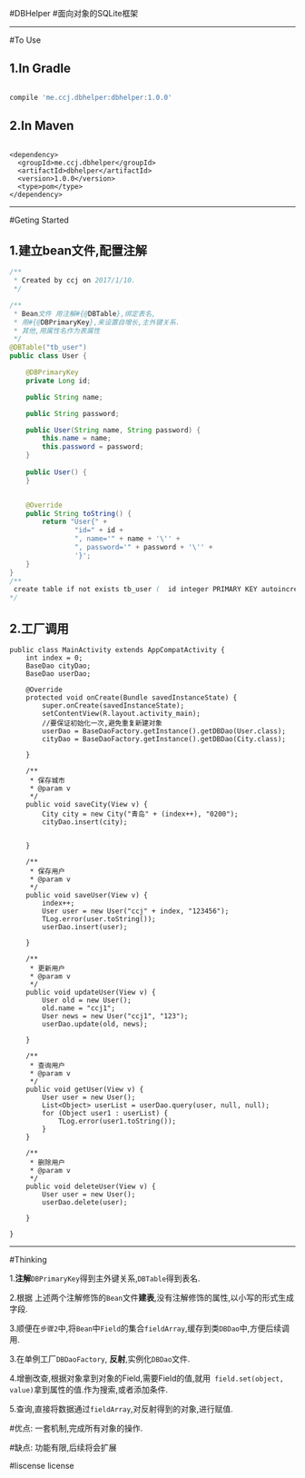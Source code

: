 
#DBHelper
#面向对象的SQLite框架

---

#To Use

## 1.In Gradle

```gradle

compile 'me.ccj.dbhelper:dbhelper:1.0.0'

```
## 2.In Maven 

```maven

<dependency>
  <groupId>me.ccj.dbhelper</groupId>
  <artifactId>dbhelper</artifactId>
  <version>1.0.0</version>
  <type>pom</type>
</dependency>

```


---



#Geting Started

## 1.建立bean文件,配置注解
```java
/**
 * Created by ccj on 2017/1/10.
 */

/**
 * Bean文件 用注解#{@DBTable},绑定表名,
 * 用#{@DBPrimaryKey},来设置自增长,主外键关系.
 * 其他,用属性名作为表属性
 */
@DBTable("tb_user")
public class User {

    @DBPrimaryKey
    private Long id;

    public String name;

    public String password;

    public User(String name, String password) {
        this.name = name;
        this.password = password;
    }
    
    public User() {
    }


    @Override
    public String toString() {
        return "User{" +
                "id=" + id +
                ", name='" + name + '\'' +
                ", password='" + password + '\'' +
                '}';
    }
}
/**
 create table if not exists tb_user (  id integer PRIMARY KEY autoincrement, name text, password text );
*/

```
## 2.工厂调用

```
public class MainActivity extends AppCompatActivity {
    int index = 0;
    BaseDao cityDao;
    BaseDao userDao;

    @Override
    protected void onCreate(Bundle savedInstanceState) {
        super.onCreate(savedInstanceState);
        setContentView(R.layout.activity_main);
        //要保证初始化一次,避免重复新建对象    
        userDao = BaseDaoFactory.getInstance().getDBDao(User.class);
        cityDao = BaseDaoFactory.getInstance().getDBDao(City.class);

    }

    /**
     * 保存城市
     * @param v
     */
    public void saveCity(View v) {
        City city = new City("青岛" + (index++), "0200");
        cityDao.insert(city);


    }

    /**
     * 保存用户
     * @param v
     */
    public void saveUser(View v) {
        index++;
        User user = new User("ccj" + index, "123456");
        TLog.error(user.toString());
        userDao.insert(user);

    }

    /**
     * 更新用户
     * @param v
     */
    public void updateUser(View v) {
        User old = new User();
        old.name = "ccj1";
        User news = new User("ccj1", "123");
        userDao.update(old, news);

    }

    /**
     * 查询用户
     * @param v
     */
    public void getUser(View v) {
        User user = new User();
        List<Object> userList = userDao.query(user, null, null);
        for (Object user1 : userList) {
            TLog.error(user1.toString());
        }
    }

    /**
     * 删除用户
     * @param v
     */
    public void deleteUser(View v) {
        User user = new User();
        userDao.delete(user);

    }

}

```






---
#Thinking

1.**注解**`DBPrimaryKey`得到主外键关系,`DBTable`得到表名.

2.根据 上述两个注解修饰的`Bean`文件**建表**,没有注解修饰的属性,以小写的形式生成字段.

3.顺便在`步骤2`中,将`Bean`中`Field`的集合`fieldArray`,缓存到类`DBDao`中,方便后续调用.

3.在单例工厂`DBDaoFactory`, **反射**,实例化`DBDao`文件.

4.增删改查,根据对象拿到对象的Field,需要Field的值,就用` field.set(object, value)`拿到属性的值.作为搜索,或者添加条件.

5.查询,直接将数据通过`fieldArray`,对反射得到的对象,进行赋值.



#优点:
一套机制,完成所有对象的操作.

#缺点:
功能有限,后续将会扩展


#liscense license



